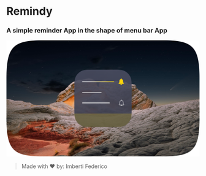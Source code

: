 # Remindy
### A simple reminder App in the shape of menu bar App

![153](https://github.com/FI-153/Remindy/blob/12143376124cc59d84cfbbb8f0015f93bed3a74a/githubAssets/githubImage.png)
> Made with ❤️ by: Imberti Federico
